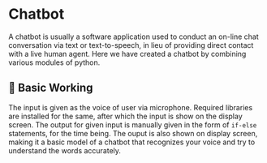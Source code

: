 # Chatbot

A chatbot is usually a software application used to conduct an on-line chat conversation via text or text-to-speech, in lieu of providing direct contact with a live human agent. Here we have created a chatbot by combining various modules of python.

## 🔨 Basic Working 

The input is given as the voice of user via microphone. Required libraries are installed for the same, after which the input is show on the display screen. The output for given input is manually given in the form of ```if-else``` statements, for the time being. The ouput is also shown on display screen, making it a basic model of a chatbot that recognizes your voice and try to understand the words accurately.
